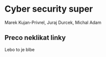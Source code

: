 # Cyber security super
Marek Kujan-Privrel, Juraj Durcek, Michal Adam

## Preco neklikat linky
Lebo to je blbe

